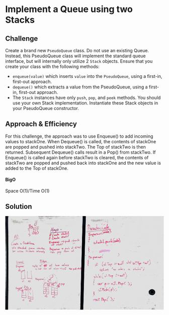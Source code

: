 # Implement a Queue using two Stacks
<!-- Short summary or background information -->

## Challenge
<!-- Description of the challenge -->
Create a brand new `PseudoQueue` class. Do not use an existing Queue. Instead, this PseudoQueue class will implement the standard queue interface, but will internally only utilize 2 `Stack` objects. Ensure that you create your class with the following methods:

* `enqueue(value)` which inserts `value` into the `PseudoQueue`, using a first-in, first-out approach.
* `dequeue()` which extracts a value from the PseudoQueue, using a first-in, first-out approach.
* The `Stack` instances have only `push`, `pop`, and `peek` methods. You should use your own Stack implementation. Instantiate these Stack objects in your PseudoQueue constructor.

## Approach & Efficiency
<!-- What approach did you take? Why? What is the Big O space/time for this approach? -->
For this challenge, the approach was to use Enqueue() to add incoming values to stackOne. When Dequeue() is called, the contents of stackOne are popped and pushed into stackTwo. The Top of stackTwo is then returned. Subsequent Dequeue() calls result in a Pop() from stackTwo. If Enqueue() is called again before stackTwo is cleared, the contents of stackTwo are popped and pushed back into stackOne and the new value is added to the Top of stackOne.

#### BigO
Space O(1)/Time O(1)


## Solution
<!-- Embedded whiteboard image -->
![Queue With Stacks](../../assets/QueueWithStacks.jpeg)